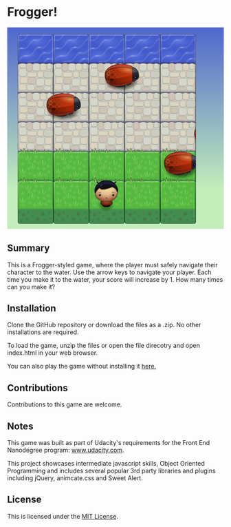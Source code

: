 
# Frogger!

![Frogger Game Image](images/frogger.png)

## Summary
This is a Frogger-styled game, where the player must safely navigate their character to the water. Use the arrow keys to navigate your player. Each time you make it to the water, your score will increase by 1. How many times can you make it?

## Installation
Clone the GitHub repository or download the files as a .zip. No other installations are required.

To load the game, unzip the files or open the file direcotry and open index.html in your web browser.

You can also play the game without installing it [here.](https://a-fredette.github.io/arcadeGame/)

## Contributions
Contributions to this game are welcome.

## Notes
This game was built as part of Udacity's requirements for the Front End Nanodegree program: www.udacity.com.

This project showcases intermediate javascript skills, Object Oriented Programming and includes several popular 3rd party libraries and plugins including jQuery, animcate.css and Sweet Alert. 

## License
This is licensed under the [MIT License](https://opensource.org/licenses/MIT).